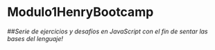 # Modulo1HenryBootcamp

##*Serie de ejercicios y desafíos en JavaScript con el fin de sentar las bases del lenguaje!*
